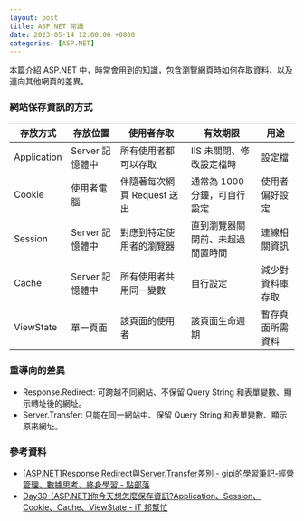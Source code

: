 ```yaml
---
layout: post
title: ASP.NET 常識
date: 2023-05-14 12:00:00 +0800
categories: [ASP.NET]
---
```


本篇介紹 ASP.NET 中，時常會用到的知識，包含瀏覽網頁時如何存取資料、以及連向其他網頁的差異。

### 網站保存資訊的方式

|存放方式|存放位置|使用者存取|有效期限|用途|
|---|---|---|---|---|
|Application|Server 記憶體中|所有使用者都可以存取|IIS 未關閉、修改設定檔時|設定檔|
|Cookie|使用者電腦|伴隨著每次網頁 Request 送出|通常為 1000 分鐘，可自行設定|使用者偏好設定|
|Session|Server 記憶體中|對應到特定使用者的瀏覽器|直到瀏覽器關閉前、未超過閒置時間|連線相關資訊|
|Cache|Server 記憶體中|所有使用者共用同一變數|自行設定|減少對資料庫存取|
|ViewState|單一頁面|該頁面的使用者|該頁面生命週期|暫存頁面所需資料|

### 重導向的差異

- Response.Redirect: 可跨越不同網站、不保留 Query String 和表單變數、顯示轉址後的網址。
- Server.Transfer: 只能在同一網站中、保留 Query String 和表單變數、顯示原來網址。

### 參考資料

- [[ASP.NET]Response.Redirect與Server.Transfer差別 - gipi的學習筆記-經營管理、數據思考、終身學習 - 點部落](https://dotblogs.com.tw/jimmyyu/2009/11/10/11503)
- [Day30-[ASP.NET]你今天想怎麼保存資訊?Application、Session、Cookie、Cache、ViewState - iT 邦幫忙](https://ithelp.ithome.com.tw/articles/10222885)